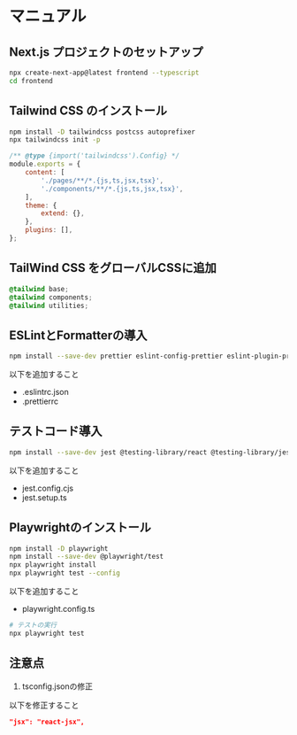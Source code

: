# マニュアル

## Next.js プロジェクトのセットアップ

```bash
npx create-next-app@latest frontend --typescript
cd frontend
```

## Tailwind CSS のインストール

```bash
npm install -D tailwindcss postcss autoprefixer
npx tailwindcss init -p
```

```js
/** @type {import('tailwindcss').Config} */
module.exports = {
    content: [
        './pages/**/*.{js,ts,jsx,tsx}',
        './components/**/*.{js,ts,jsx,tsx}',
    ],
    theme: {
        extend: {},
    },
    plugins: [],
};
```

## TailWind CSS をグローバルCSSに追加

```css
@tailwind base;
@tailwind components;
@tailwind utilities;
```

## ESLintとFormatterの導入

```bash
npm install --save-dev prettier eslint-config-prettier eslint-plugin-prettier
```

以下を追加すること

-   .eslintrc.json
-   .prettierrc

## テストコード導入

```bash
npm install --save-dev jest @testing-library/react @testing-library/jest-dom jest-environment-jsdom ts-jest @types/jest @types/testing-library__react
```

以下を追加すること

-   jest.config.cjs
-   jest.setup.ts

## Playwrightのインストール

```bash
npm install -D playwright
npm install --save-dev @playwright/test
npx playwright install
npx playwright test --config
```

以下を追加すること

-   playwright.config.ts

```bash
# テストの実行
npx playwright test
```

## 注意点

1. tsconfig.jsonの修正

以下を修正すること

```json
"jsx": "react-jsx",
```
